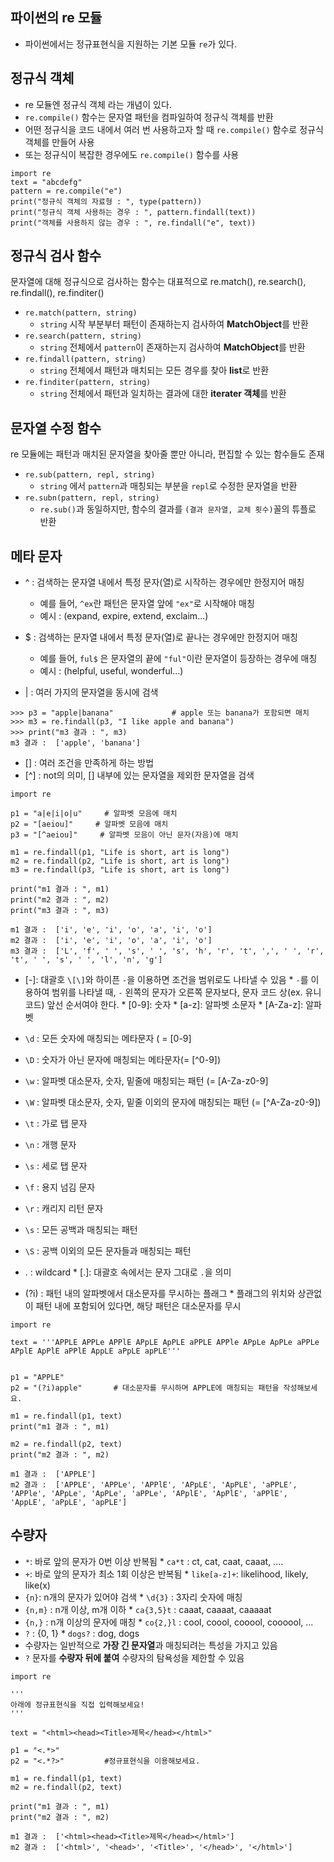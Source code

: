 ## 파이썬의 re 모듈
* 파이썬에서는 정규표현식을 지원하는 기본 모듈 ```re```가 있다.

## 정규식 객체
* re 모듈엔 정규식 객체 라는 개념이 있다. 
* ```re.compile()``` 함수는 문자열 패턴을 컴파일하여 정규식 객체를 반환
* 어떤 정규식을 코드 내에서 여러 번 사용하고자 할 때 ```re.compile()``` 함수로 정규식 객체를 만들어 사용
* 또는 정규식이 복잡한 경우에도 ```re.compile()``` 함수를 사용
```
import re
text = "abcdefg"
pattern = re.compile("e")
print("정규식 객체의 자료형 : ", type(pattern))
print("정규식 객체 사용하는 경우 : ", pattern.findall(text))
print("객체를 사용하지 않는 경우 : ", re.findall("e", text))
```

## 정규식 검사 함수
문자열에 대해 정규식으로 검사하는 함수는 대표적으로 re.match(), re.search(), re.findall(), re.finditer()

* ```re.match(pattern, string)```	
    * ```string``` 시작 부분부터 패턴이 존재하는지 검사하여 **MatchObject**를 반환
* ```re.search(pattern, string)```	
    * ```string``` 전체에서 ```pattern```이 존재하는지 검사하여 **MatchObject**를 반환
* ```re.findall(pattern, string)```	
    * ```string``` 전체에서 패턴과 매치되는 모든 경우를 찾아 **list**로 반환
* ```re.finditer(pattern, string)```	
    * ```string``` 전체에서 패턴과 일치하는 결과에 대한 **iterater 객체**를 반환

## 문자열 수정 함수
re 모듈에는 패턴과 매치된 문자열을 찾아줄 뿐만 아니라, 편집할 수 있는 함수들도 존재

* ```re.sub(pattern, repl, string)```	
    * ```string``` 에서 ```pattern```과 매칭되는 부분을 ```repl```로 수정한 문자열을 반환
* ```re.subn(pattern, repl, string)```	
    * ```re.sub()```과 동일하지만, 함수의 결과를 ```(결과 문자열, 교체 횟수)```꼴의 튜플로 반환

## 메타 문자
* ^ :  검색하는 문자열 내에서 특정 문자(열)로 시작하는 경우에만 한정지어 매칭
    * 예를 들어, ```^ex```란 패턴은 문자열 앞에 ```"ex"```로 시작해야 매칭
    * 예시 : (expand, expire, extend, exclaim...)

* $ : 검색하는 문자열 내에서 특정 문자(열)로 끝나는 경우에만 한정지어 매칭
    * 예를 들어, ```ful$``` 은 문자열의 끝에 ```"ful"```이란 문자열이 등장하는 경우에 매칭
    * 예시 : (helpful, useful, wonderful...)

* | : 여러 가지의 문자열을 동시에 검색
```
>>> p3 = "apple|banana"             # apple 또는 banana가 포함되면 매치
>>> m3 = re.findall(p3, "I like apple and banana")
>>> print("m3 결과 : ", m3)
m3 결과 :  ['apple', 'banana']
```

* \[\] : 여러 조건을 만족하게 하는 방법
* \[^\] : not의 의미, \[\] 내부에 있는 문자열을 제외한 문자열을 검색
```
import re

p1 = "a|e|i|o|u"     # 알파벳 모음에 매치
p2 = "[aeiou]"     # 알파벳 모음에 매치
p3 = "[^aeiou]"     # 알파벳 모음이 아닌 문자(자음)에 매치

m1 = re.findall(p1, "Life is short, art is long")
m2 = re.findall(p2, "Life is short, art is long")
m3 = re.findall(p3, "Life is short, art is long")

print("m1 결과 : ", m1)
print("m2 결과 : ", m2)
print("m3 결과 : ", m3)

m1 결과 :  ['i', 'e', 'i', 'o', 'a', 'i', 'o']
m2 결과 :  ['i', 'e', 'i', 'o', 'a', 'i', 'o']
m3 결과 :  ['L', 'f', ' ', 's', ' ', 's', 'h', 'r', 't', ',', ' ', 'r', 't', ' ', 's', ' ', 'l', 'n', 'g']
```
* \[-\]: 대괄호 ```\[\]```와 하이픈 ```-```을 이용하면 조건을 범위로도 나타낼 수 있음
      * ```-```를 이용하여 범위를 나타낼 때, ```-``` 왼쪽의 문자가 오른쪽 문자보다, 문자 코드 상(ex. 유니코드) 앞선 순서여야 한다. 
      * \[0-9\]: 숫자
      * \[a-z\]: 알파벳 소문자
      * \[A-Za-z\]: 알파벳

* ```\d``` : 모든 숫자에 매칭되는 메타문자 ( = \[0-9\]
* ```\D``` : 숫자가 아닌 문자에 매칭되는 메타문자(= \[^0-9\])
* ```\w``` : 알파벳 대소문자, 숫자, 밑줄에 매칭되는 패턴 (= \[A-Za-z0-9\]
* ```\W``` : 알파벳 대소문자, 숫자, 밑줄 이외의 문자에 매칭되는 패턴 (= \[^A-Za-z0-9\])
* ```\t``` : 가로 탭 문자
* ```\n``` : 개행 문자
* ```\s``` : 세로 탭 문자
* ```\f``` : 용지 넘김 문자
* ```\r``` : 캐리지 리턴 문자
* ```\s``` : 모든 공백과 매칭되는 패턴
* ```\S``` : 공백 이외의 모든 문자들과 매칭되는 패턴
* . : wildcard
      * \[.\]: 대괄호 속에서는 문자 그대로 ```.```을 의미
* (?i) : 패턴 내의 알파벳에서 대소문자를 무시하는 플래그
      * 플래그의 위치와 상관없이 패턴 내에 포함되어 있다면, 해당 패턴은 대소문자를 무시
```
import re

text = '''APPLE APPLe APPlE APpLE ApPLE aPPLE APPle APpLe ApPLe aPPLe APplE ApPlE aPPlE AppLE aPpLE apPLE'''
          

p1 = "APPLE"
p2 = "(?i)apple"       # 대소문자를 무시하며 APPLE에 매칭되는 패턴을 작성해보세요.

m1 = re.findall(p1, text)
print("m1 결과 : ", m1)

m2 = re.findall(p2, text)
print("m2 결과 : ", m2)

m1 결과 :  ['APPLE']
m2 결과 :  ['APPLE', 'APPLe', 'APPlE', 'APpLE', 'ApPLE', 'aPPLE', 'APPle', 'APpLe', 'ApPLe', 'aPPLe', 'APplE', 'ApPlE', 'aPPlE', 'AppLE', 'aPpLE', 'apPLE']

```
## 수량자
* ```*```: 바로 앞의 문자가 0번 이상 반복됨
      * ```ca*t``` : ct, cat, caat, caaat, ....
* ```+```: 바로 앞의 문자가 최소 1회 이상은 반복됨
      * ```like[a-z]+```: likelihood, likely, like(x)
* ```{n}```: n개의 문자가 있어야 검색
      * ```\d{3}``` : 3자리 숫자에 매칭
* ```{n,m}``` : n개 이상, m개 이하
      * ```ca{3,5}t``` : caaat, caaaat, caaaaat
* ```{n,}``` : n개 이상의 문자에 매칭
      * ```co{2,}l``` : cool, coool, cooool, coooool, ...
* ```?``` : {0, 1}
      * ```dogs?``` : dog, dogs
* 수량자는 일반적으로 **가장 긴 문자열**과 매칭되려는 특성을 가지고 있음
* ```?``` 문자를 **수량자 뒤에 붙여** 수량자의 탐욕성을 제한할 수 있음
```
import re

'''
아래에 정규표현식을 직접 입력해보세요!
'''

text = "<html><head><Title>제목</head></html>"

p1 = "<.*>"
p2 = "<.*?>"         #정규표현식을 이용해보세요.

m1 = re.findall(p1, text)
m2 = re.findall(p2, text)

print("m1 결과 : ", m1)
print("m2 결과 : ", m2)

m1 결과 :  ['<html><head><Title>제목</head></html>']
m2 결과 :  ['<html>', '<head>', '<Title>', '</head>', '</html>']
```
